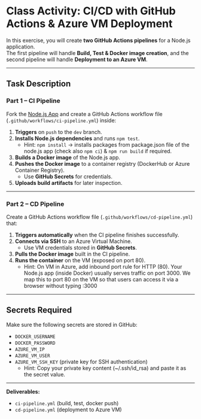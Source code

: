 # Class Activity: CI/CD with GitHub Actions & Azure VM Deployment

In this exercise, you will create **two GitHub Actions pipelines** for a Node.js application.  
The first pipeline will handle **Build, Test & Docker image creation**, and the second pipeline will handle **Deployment to an Azure VM**.

---

## Task Description

### Part 1 – CI Pipeline
Fork the [Node.js App](https://github.com/saurabhd2106/sample-node-app-ci-lab-ih) and create a GitHub Actions workflow file (`.github/workflows/ci-pipeline.yml`) inside:

1. **Triggers** on `push` to the `dev` branch. 
2. **Installs Node.js dependencies** and runs `npm test`.
    - Hint: `npm install` → installs packages from package.json file of the node.js app (check also `npm ci`) & `npm run build` if required.
3. **Builds a Docker image** of the Node.js app.
4. **Pushes the Docker image** to a container registry (DockerHub or Azure Container Registry).
   - Use **GitHub Secrets** for credentials.
5. **Uploads build artifacts** for later inspection.

---

### Part 2 – CD Pipeline
Create a GitHub Actions workflow file (`.github/workflows/cd-pipeline.yml`) that:

1. **Triggers automatically** when the CI pipeline finishes successfully.
2. **Connects via SSH** to an Azure Virtual Machine.
   - Use VM credentials stored in **GitHub Secrets**.
3. **Pulls the Docker image** built in the CI pipeline.
4. **Runs the container** on the VM (exposed on port 80).
    - Hint: On VM in Azure, add inbound port rule for HTTP (80). Your Node.js app (inside Docker) usually serves traffic on port 3000. We map this to port 80 on the VM so that users can access it via a browser without typing :3000

---

## Secrets Required

Make sure the following secrets are stored in GitHub:

- `DOCKER_USERNAME`  
- `DOCKER_PASSWORD`  
- `AZURE_VM_IP`  
- `AZURE_VM_USER`  
- `AZURE_VM_SSH_KEY` (private key for SSH authentication)
    - Hint: Copy your private key content (~/.ssh/id_rsa) and paste it as the secret value.

---

**Deliverables:**
- `ci-pipeline.yml` (build, test, docker push)  
- `cd-pipeline.yml` (deployment to Azure VM)  
